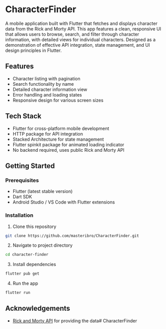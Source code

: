 # CharacterFinder

A mobile application built with Flutter that fetches and displays character data from the 
Rick and Morty API. This app features a clean, responsive UI that allows users to browse, 
search, and filter through character information, with detailed views for individual characters. 
Designed as a demonstration of effective API integration, state management, and UI design 
principles in Flutter.

## Features
- Character listing with pagination
- Search functionality by name
- Detailed character information view
- Error handling and loading states
- Responsive design for various screen sizes

## Tech Stack
- Flutter for cross-platform mobile development
- HTTP package for API integration
- Stacked Architecture for state management
- Flutter spinkit package for animated loading indicator
- No backend required, uses public Rick and Morty API

## Getting Started

### Prerequisites
- Flutter (latest stable version)
- Dart SDK
- Android Studio / VS Code with Flutter extensions

### Installation
1. Clone this repository
```bash
git clone https://github.com/masteribro/CharacterFinder.git
```

2. Navigate to project directory
```bash
cd character-finder
```

3. Install dependencies
```bash
flutter pub get
```

4. Run the app
```bash
flutter run
```

## Acknowledgements
- [Rick and Morty API](https://rickandmortyapi.com/) for providing the data# CharacterFinder
